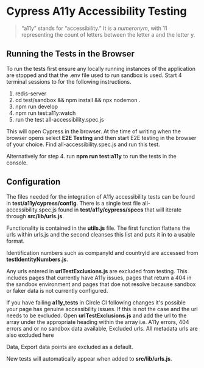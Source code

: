 # Cypress A11y Accessibility Testing

> “a11y” stands for “accessibility.” It is a _numeronym_, with 11 representing the count of letters between the letter a and the letter y.

## Running the Tests in the Browser

To run the tests first ensure any locally running instances of the application are stopped and that the .env file used to run sandbox is used. Start 4 terminal sessions to for the following instructions.

1. redis-server
2. cd test/sandbox && npm install && npx nodemon .
3. npm run develop
4. npm run test:a11y:watch
5. run the test all-accessibility.spec.js

This will open Cypress in the browser. At the time of writing when the browser opens select **E2E Testing** and then start E2E testing in the browser of your choice.
Find all-accessibility.spec.js and run this test.

Alternatively for step 4. run **npm run test:a11y** to run the tests in the console.

## Configuration

The files needed for the integration of A11y accessibility tests can be found in **test/a11y/cypress/config**.
There is a single test file all-accessibility.spec.js found in **test/a11y/cypress/specs** that will iterate through **src/lib/urls.js**.

Functionality is contained in the **utils.js** file. The first function flattens the urls within urls.js and the second cleanses this list and puts it in to a usable format.

Identification numbers such as companyId and countryId are accessed from **testIdentityNumbers.js**.

Any urls entered in **urlTestExclusions.js** are excluded from testing. This includes pages that currently have A11y issues, pages that return a 404 in the sandbox environment and pages that doe not resolve because sandbox or faker data is not currently configured.

If you have failing **a11y_tests** in Circle CI following changes it's possible your page has genuine accessibility issues. If this is not the case and the url needs to be excluded. Open **urlTestExclusions.js** and add the url to the array under the appropriate heading within the array i.e. A11y errors, 404 errors and or no sandbox data available, Excluded urls. All metadata urls are also excluded here

Data, Export data points are excluded as a default.

New tests will automatically appear when added to **src/lib/urls.js**.
